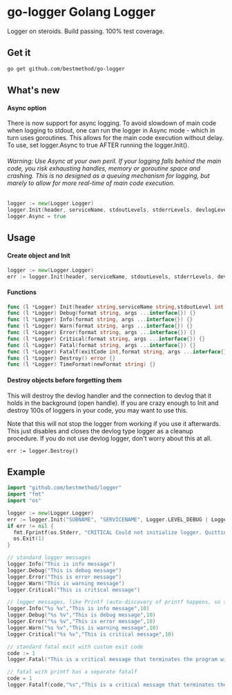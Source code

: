# go-logger Golang Logger
Logger on steroids. Build passing. 100% test coverage.

## Get it
```bash
go get github.com/bestmethod/go-logger
```

## What's new
#### Async option
There is now support for async logging. To avoid slowdown of main code when logging to stdout, one can run the logger in Async mode - which in turn uses goroutines. This allows for the main code execution without delay. To use, set logger.Async to true AFTER running the logger.Init().
###### Warning: Use Async at your own peril. If your logging falls behind the main code, you risk exhausting handles, memory or goroutine space and crashing. This is no designed as a queuing mechanism for logging, but marely to allow for more real-time of main code execution.
```go
logger := new(Logger.Logger)
logger.Init(header, serviceName, stdoutLevels, stderrLevels, devlogLevels)
logger.Async = true
```

## Usage
#### Create object and Init
```go
logger := new(Logger.Logger)
err := logger.Init(header, serviceName, stdoutLevels, stderrLevels, devlogLevels)
```
#### Functions
```go
func (l *Logger) Init(header string,serviceName string,stdoutLevel int,stderrLevel int,devlogLevel int) error {}
func (l *Logger) Debug(format string, args ...interface{}) {}
func (l *Logger) Info(format string, args ...interface{}) {}
func (l *Logger) Warn(format string, args ...interface{}) {}
func (l *Logger) Error(format string, args ...interface{}) {}
func (l *Logger) Critical(format string, args ...interface{}) {}
func (l *Logger) Fatal(format string, args ...interface{}) {}
func (l *Logger) Fatalf(exitCode int,format string, args ...interface{}) {}
func (l *Logger) Destroy() error {}
func (l *Logger) TimeFormat(newFormat string) {}
```

#### Destroy objects before forgetting them
This will destroy the devlog handler and the connection to devlog that it holds in the background (open handle). If you are crazy enough to Init and destroy 100s of loggers in your code, you may want to use this.

Note that this will not stop the logger from working if you use it afterwards. This just disables and closes the devlog type logger as a cleanup procedure. If you do not use devlog logger, don't worry about this at all.
```
err := logger.Destroy()
```

## Example
```go
import "github.com/bestmethod/logger"
import "fmt"
import "os"

logger := new(Logger.Logger)
err := logger.Init("SUBNAME", "SERVICENAME", Logger.LEVEL_DEBUG | Logger.LEVEL_INFO | Logger.LEVEL_WARN, Logger.LEVEL_ERROR | Logger.LEVEL_CRITICAL, Logger.LEVEL_NONE)
if err != nil {
  fmt.Fprintf(os.Stderr, "CRITICAL Could not initialize logger. Quitting. Details: %s\n", err)
  os.Exit(1)
}

// standard logger messages  
logger.Info("This is info message")
logger.Debug("This is debug message")
logger.Error("This is error message")
logger.Warn("This is warning message")
logger.Critical("This is critical message")

// logger messages, like Printf (auto-discovery of printf happens, so same functions are used)
logger.Info("%s %v","This is info message",10)
logger.Debug("%s %v","This is debug message",10)
logger.Error("%s %v","This is error message",10)
logger.Warn("%s %v","This is warning message",10)
logger.Critical("%s %v","This is critical message",10)

// standard fatal exit with custom exit code
code := 1
logger.Fatal("This is a critical message that terminates the program with os.exit(code)", code)

// fatal with printf has a separate fatalf
code = 1
logger.Fatalf(code,"%s","This is a critical message that terminates the program with os.exit(code)")

```
